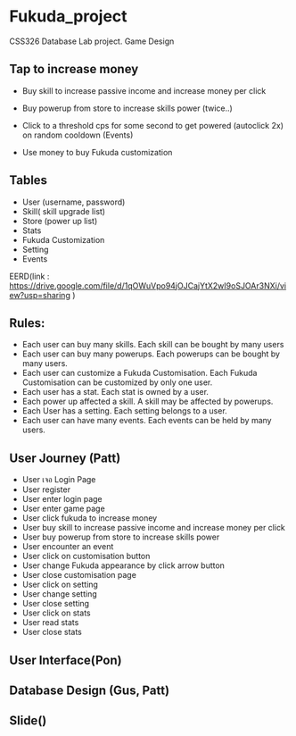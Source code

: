 # Fukuda_project
CSS326 Database Lab project.
Game Design

## Tap to increase money


- Buy skill to increase passive income and increase money per click









- Buy powerup from store to increase skills power (twice..)


- Click to a threshold cps for some second to get powered (autoclick 2x) on random cooldown (Events)

- Use money to buy Fukuda customization

## Tables 
- User (username, password)
- Skill( skill upgrade list)
- Store (power up list)
- Stats
- Fukuda Customization
- Setting
- Events

EERD(link : https://drive.google.com/file/d/1qOWuVpo94jOJCajYtX2wI9oSJOAr3NXi/view?usp=sharing )

## Rules:
- Each user can buy many skills. Each skill can be bought by many users
- Each user can buy many powerups. Each powerups can be bought by many users.
- Each user can customize a Fukuda Customisation. Each Fukuda Customisation can be customized by only one user.
- Each user has a stat. Each stat is owned by a user.
- Each power up affected a skill. A skill may be affected by powerups.
- Each User has a setting. Each setting belongs to a user.
- Each user can have many events. Each events can be held by many users.



## User Journey (Patt)
- User เจอ Login Page
- User register
- User enter login page
- User enter game page
- User click fukuda to increase money
- User buy skill to increase passive income and increase money per click
- User buy powerup from store to increase skills power 
- User encounter an event
- User click on customisation button
- User change Fukuda appearance by click arrow button
- User close customisation page
- User click on setting
- User change setting
- User close setting
- User click on stats
- User read stats
- User close stats

## User Interface(Pon)

## Database Design (Gus, Patt)

## Slide()
